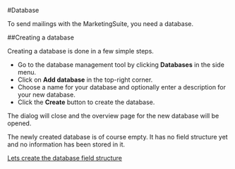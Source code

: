 #Database

To send mailings with the MarketingSuite, you need a database. 

##Creating a database

Creating a database is done in a few simple steps. 

- Go to the database management tool by clicking **Databases** in the side menu.
- Click on **Add database** in the top-right corner. 
- Choose a name for your database and optionally enter a description for your new database. 
- Click the **Create** button to create the database. 

The dialog will close and the overview page for the new database will be opened. 

The newly created database is of course empty. It has no field structure yet and no information 
has been stored in it. 

[Lets create the database field structure](database-field-structure)
